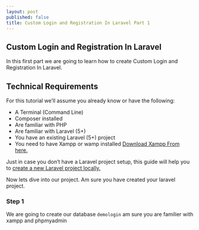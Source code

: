 ```yaml
---
layout: post
published: false
title: Custom Login and Registration In Laravel Part 1
---
```

## Custom Login and Registration In Laravel

In this first part we are going to learn how to create Custom Login and Registration In Laravel.

## Technical Requirements
For this tutorial we’ll assume you already know or have the following:

- A Terminal (Command Line)
- Composer installed
- Are familiar with PHP
- Are familiar with Laravel (5+)
- You have an existing Laravel (5+) project
- You need to have Xampp or wamp installed [Download Xampp From here.](https://www.apachefriends.org/download.html)

Just in case you don’t have a Laravel project setup, this guide will help you to [create a new Laravel project locally.](https://laravel.com/docs/5.7#installing-laravel)

Now lets dive into our project. Am sure you have created your laravel project.

### Step 1

We are going to create our database  ```demologin``` am sure you are familier with xampp and phpmyadmin




